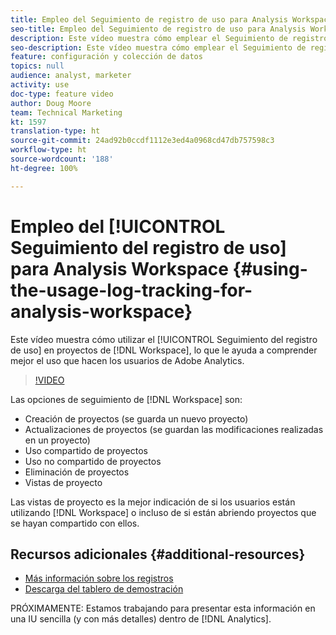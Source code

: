 ```yaml
---
title: Empleo del Seguimiento de registro de uso para Analysis Workspace
seo-title: Empleo del Seguimiento de registro de uso para Analysis Workspace
description: Este vídeo muestra cómo emplear el Seguimiento de registro de uso en proyectos de Workspace, lo que le ayuda a comprender mejor el uso que hacen los usuarios de Adobe Analytics.
seo-description: Este vídeo muestra cómo emplear el Seguimiento de registro de uso en proyectos de Workspace, lo que le ayuda a comprender mejor el uso que hacen los usuarios de Adobe Analytics.
feature: configuración y colección de datos
topics: null
audience: analyst, marketer
activity: use
doc-type: feature video
author: Doug Moore
team: Technical Marketing
kt: 1597
translation-type: ht
source-git-commit: 24ad92b0ccdf1112e3ed4a0968cd47db757598c3
workflow-type: ht
source-wordcount: '188'
ht-degree: 100%

---
```



# Empleo del [!UICONTROL Seguimiento del registro de uso] para Analysis Workspace {#using-the-usage-log-tracking-for-analysis-workspace}

Este vídeo muestra cómo utilizar el [!UICONTROL Seguimiento del registro de uso] en proyectos de [!DNL Workspace], lo que le ayuda a comprender mejor el uso que hacen los usuarios de Adobe Analytics.

>[!VIDEO](https://video.tv.adobe.com/v/22922/?quality=12)

Las opciones de seguimiento de [!DNL Workspace] son:

* Creación de proyectos (se guarda un nuevo proyecto)
* Actualizaciones de proyectos (se guardan las modificaciones realizadas en un proyecto)
* Uso compartido de proyectos
* Uso no compartido de proyectos
* Eliminación de proyectos
* Vistas de proyecto

Las vistas de proyecto es la mejor indicación de si los usuarios están utilizando [!DNL Workspace] o incluso de si están abriendo proyectos que se hayan compartido con ellos.

## Recursos adicionales {#additional-resources}

* [Más información sobre los registros](https://marketing.adobe.com/resources/help/es_ES/reference/logs.html)
* [Descarga del tablero de demostración](https://adobe.ly/2ygP5ws)

PRÓXIMAMENTE: Estamos trabajando para presentar esta información en una IU sencilla (y con más detalles) dentro de [!DNL Analytics].
